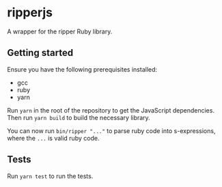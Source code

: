 # ripperjs

A wrapper for the ripper Ruby library.

## Getting started

Ensure you have the following prerequisites installed:

* gcc
* ruby
* yarn

Run `yarn` in the root of the repository to get the JavaScript dependencies. Then run `yarn build` to build the necessary library.

You can now run `bin/ripper "..."` to parse ruby code into s-expressions, where the `...` is valid ruby code.

## Tests

Run `yarn test` to run the tests.
